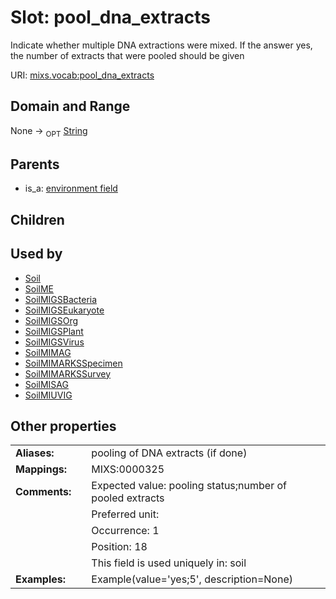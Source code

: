 
# Slot: pool_dna_extracts


Indicate whether multiple DNA extractions were mixed. If the answer yes, the number of extracts that were pooled should be given

URI: [mixs.vocab:pool_dna_extracts](https://w3id.org/mixs/vocab/pool_dna_extracts)


## Domain and Range

None ->  <sub>OPT</sub> [String](types/String.md)

## Parents

 *  is_a: [environment field](environment_field.md)

## Children


## Used by

 * [Soil](Soil.md)
 * [SoilME](SoilME.md)
 * [SoilMIGSBacteria](SoilMIGSBacteria.md)
 * [SoilMIGSEukaryote](SoilMIGSEukaryote.md)
 * [SoilMIGSOrg](SoilMIGSOrg.md)
 * [SoilMIGSPlant](SoilMIGSPlant.md)
 * [SoilMIGSVirus](SoilMIGSVirus.md)
 * [SoilMIMAG](SoilMIMAG.md)
 * [SoilMIMARKSSpecimen](SoilMIMARKSSpecimen.md)
 * [SoilMIMARKSSurvey](SoilMIMARKSSurvey.md)
 * [SoilMISAG](SoilMISAG.md)
 * [SoilMIUVIG](SoilMIUVIG.md)

## Other properties

|  |  |  |
| --- | --- | --- |
| **Aliases:** | | pooling of DNA extracts (if done) |
| **Mappings:** | | MIXS:0000325 |
| **Comments:** | | Expected value: pooling status;number of pooled extracts |
|  | | Preferred unit:  |
|  | | Occurrence: 1 |
|  | | Position: 18 |
|  | | This field is used uniquely in: soil |
| **Examples:** | | Example(value='yes;5', description=None) |

